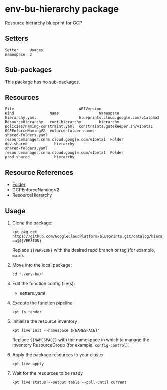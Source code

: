 # env-bu-hierarchy package

Resource hierarchy blueprint for GCP

## Setters

```
Setter     Usages
namespace  3
```

## Sub-packages

This package has no sub-packages.

## Resources

```
File                             APIVersion                                     Kind                Name                  Namespace
hierarchy.yaml                   blueprints.cloud.google.com/v1alpha3           ResourceHierarchy   root-hierarchy        hierarchy
policies/naming-constraint.yaml  constraints.gatekeeper.sh/v1beta1              GCPEnforceNamingV2  enforce-folder-names
shared-folders.yaml              resourcemanager.cnrm.cloud.google.com/v1beta1  Folder              dev.shared            hierarchy
shared-folders.yaml              resourcemanager.cnrm.cloud.google.com/v1beta1  Folder              prod.shared           hierarchy
```

## Resource References

- [Folder](https://cloud.google.com/config-connector/docs/reference/resource-docs/resourcemanager/folder)
- GCPEnforceNamingV2
- ResourceHierarchy

## Usage

1.  Clone the package:
    ```
    kpt pkg get https://github.com/GoogleCloudPlatform/blueprints.git/catalog/hierarchy/env-bu@${VERSION}
    ```
    Replace `${VERSION}` with the desired repo branch or tag
    (for example, `main`).

1.  Move into the local package:
    ```
    cd "./env-bu/"
    ```

1.  Edit the function config file(s):
    - setters.yaml

1.  Execute the function pipeline
    ```
    kpt fn render
    ```

1.  Initialize the resource inventory
    ```
    kpt live init --namespace ${NAMESPACE}"
    ```
    Replace `${NAMESPACE}` with the namespace in which to manage
    the inventory ResourceGroup (for example, `config-control`).

1.  Apply the package resources to your cluster
    ```
    kpt live apply
    ```

1.  Wait for the resources to be ready
    ```
    kpt live status --output table --poll-until current
    ```

